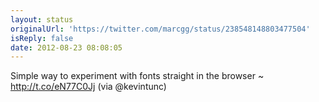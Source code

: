 ```yaml
---
layout: status
originalUrl: 'https://twitter.com/marcgg/status/238548148803477504'
isReply: false
date: 2012-08-23 08:08:05
---
```


Simple way to experiment with fonts straight in the browser ~ http://t.co/eN77C0Jj (via @kevintunc)
